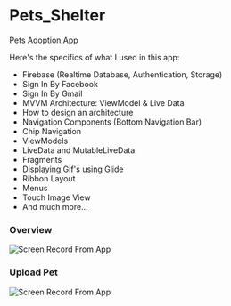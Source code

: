 # Pets_Shelter
Pets Adoption App

Here's the specifics of what I used in this app:

- Firebase (Realtime Database, Authentication, Storage)
- Sign In By Facebook
- Sign In By Gmail
- MVVM Architecture: ViewModel & Live Data
- How to design an architecture
- Navigation Components (Bottom Navigation Bar)
- Chip Navigation
- ViewModels
- LiveData and MutableLiveData
- Fragments
- Displaying Gif's using Glide
- Ribbon Layout
- Menus
- Touch Image View
- And much more...

### Overview

![Screen Record From App](https://media.giphy.com/media/Bd6duOIiOvvf8gQFe3/giphy.gif)

### Upload Pet

![Screen Record From App](https://media.giphy.com/media/4wPU1Ag9TLIqKdW04G/giphy.gif)
